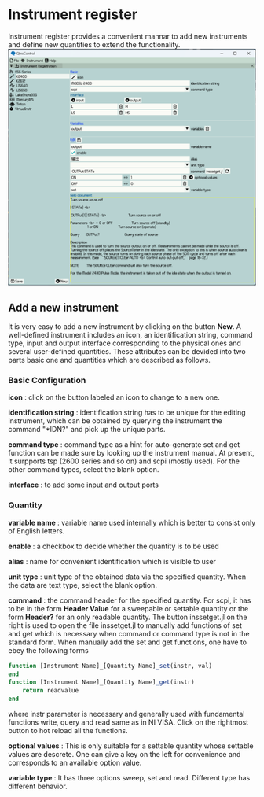 # Instrument register
Instrument register provides a convenient mannar to add new instruments and define new quantities to extend the
functionality.
![image](assets/Instrument-register.png)

## Add a new instrument
It is very easy to add a new instrument by clicking on the button **New**. A well-defined instrument includes an icon, 
an identification string, command type, input and output interface corresponding to the physical ones and several
user-defined quantities. These attributes can be devided into two parts basic one and quantities which are described as
follows.

### Basic Configuration

**icon** : click on the button labeled an icon to change to a new one.

**identification string** : identification string has to be unique for the editing instrument, which can be obtained by querying the
instrument the command "*IDN?" and pick up the unique parts.

**command type** : command type as a hint for auto-generate set and get function can be made sure by looking up the instrument
manual. At present, it surpports tsp (2600 series and so on) and scpi (mostly used). For the other command types, select
the blank option.

**interface** : to add some input and output ports

### Quantity

**variable name** : variable name used internally which is better to consist only of English letters.

**enable** : a checkbox to decide whether the quantity is to be used

**alias** : name for convenient identification which is visible to user

**unit type** : unit type of the obtained data via the specified quantity. When the data are text type, select the blank option.

**command** : the command header for the specified quantity. For scpi, it has to be in the form **Header Value** for a sweepable or settable quantity or the form **Header?** for an only readable quantity. The button inssetget.jl on the right is used to open the file inssetget.jl to manually add functions of set and get which is necessary when command or command type is not in the standard form. When manually add the set and get functions, one have to ebey the following forms
```julia
function [Instrument Name]_[Quantity Name]_set(instr, val)
end
function [Instrument Name]_[Quantity Name]_get(instr)
    return readvalue
end
```
where instr parameter is necessary and generally used with fundamental functions write, query and read same as in NI VISA. Click on the rightmost button to hot reload all the functions.

**optional values** : This is only suitable for a settable quantity whose settable values are descrete. One can give a key on the left for convenience and corresponds to an available option value.

**variable type** : It has three options sweep, set and read. Different type has different behavior.
